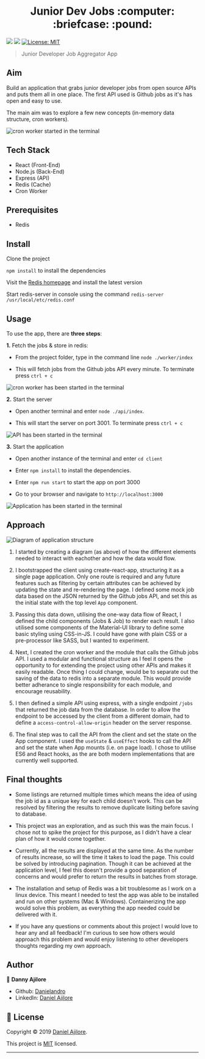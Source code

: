 <h1 align="center">Junior Dev Jobs :computer: :briefcase: :pound:</h1>
<p>
  <img src="https://img.shields.io/badge/npm-v6.9.0-blue" />

  <img src="https://img.shields.io/badge/node.js-v10.17.0-green.svg" />

  <a href="https://github.com/Danielandro/junior-jobs-app/graphs/commit-activity" target="_blank">
  </a>

  <a href="https://github.com/Danielandro/junior-jobs-app/blob/master/LICENSE" target="_blank">
    <img alt="License: MIT" src="https://img.shields.io/github/license/Danielandro/junior-jobs-app" />
  </a>
</p>

> Junior Developer Job Aggregator App

## Aim

Build an application that grabs junior developer jobs from open source APIs and puts them all in one place. The first API used is Github jobs as it's has open and easy to use.

The main aim was to explore a few new concepts (in-memory data structure, cron workers).

![cron worker started in the terminal](/screenshots/app-screenshot-1.png)

## Tech Stack

- React (Front-End)
- Node.js (Back-End)
- Express (API)
- Redis (Cache)
- Cron Worker

## Prerequisites

- Redis

## Install

Clone the project

`npm install` to install the dependencies

Visit the [Redis homepage](https://redis.io/) and install the latest version

Start redis-server in console using the command `redis-server /usr/local/etc/redis.conf`

## Usage

To use the app, there are **three steps**:

**1.** Fetch the jobs & store in redis:

- From the project folder, type in the command line `node ./worker/index`

- This will fetch jobs from the Github jobs API every minute. To terminate press `ctrl + c`

![cron worker has been started in the terminal](/screenshots/start-fetching-github-jobs.png)

**2.** Start the server

- Open another terminal and enter `node ./api/index`.

- This will start the server on port 3001. To terminate press `ctrl + c`

![API has been started in the terminal](/screenshots/start-api-server.png)

**3.** Start the application

- Open another instance of the terminal and enter `cd client`

- Enter `npm install` to install the dependencies.

- Enter `npm run start` to start the app on port 3000

- Go to your browser and navigate to `http://localhost:3000`

![Application has been started in the terminal](/screenshots/start-client.png)

## Approach

![Diagram of application structure](/screenshots/app-diagram.png)

1. I started by creating a diagram (as above) of how the different elements needed to interact with eachother and how the data would flow.

2. I bootstrapped the client using create-react-app, structuring it as a single page application. Only one route is required and any future features such as filtering by certain attributes can be achieved by updating the state and re-rendering the page. I defined some mock job data based on the JSON returned by the Github jobs API, and set this as the initial state with the top level `App` component.

3. Passing this data down, utilising the one-way data flow of React, I defined the child components (Jobs & Job) to render each result. I also utilised some components of the Material-UI library to define some basic styling using CSS-in-JS. I could have gone with plain CSS or a pre-processor like SASS, but I wanted to experiment.

4. Next, I created the cron worker and the module that calls the Github jobs API. I used a modular and functional structure as I feel it opens the opportunity to for extending the project using other APIs and makes it easily readable. Once thing I could change, would be to separate out the saving of the data to redis into a separate module. This would provide better adherance to single responsibility for each module, and encourage reusability.

5. I then defined a simple API using express, with a single endpoint `/jobs` that returned the job data from the database. In order to allow the endpoint to be accessed by the client from a different domain, had to define a `access-control-allow-origin` header on the server response.

6. The final step was to call the API from the client and set the state on the App component. I used the `useState` & `useEffect` hooks to call the API and set the state when App mounts (i.e. on page load). I chose to utilise ES6 and React hooks, as the are both modern implementations that are currently well supported.

## Final thoughts

- Some listings are returned multiple times which means the idea of using the job id as a unique key for each child doesn't work. This can be resolved by filtering the results to remove duplicate lisiting before saving to database.

- This project was an exploration, and as such this was the main focus. I chose not to spike the project for this purpose, as I didn't have a clear plan of how it would come together.

- Currently, all the results are displayed at the same time. As the number of results increase, so will the time it takes to load the page. This could be solved by introducing pagination. Though it can be achieved at the application level, I feel this doesn't provide a good separation of concerns and would prefer to return the results in batches from storage.

- The installation and setup of Redis was a bit troublesome as I work on a linux device. This meant I needed to test the app was able to be installed and run on other systems (Mac & Windows). Containerizing the app would solve this problem, as everything the app needed could be delivered with it.

- If you have any questions or comments about this project I would love to hear any and all feedback! I'm curious to see how others would approach this problem and would enjoy listening to other developers thoughts regarding my own approach.

## Author

👤 **Danny Ajilore**

- Github: [Danielandro](https://github.com/Danielandro)
- LinkedIn: [Daniel Ajilore](https://www.linkedin.com/in/daniel-ajilore-78029b16/)

## 📝 License

Copyright © 2019 [Daniel Ajilore](https://github.com/Danielandro).<br />

This project is [MIT](https://github.com/Danielandro/junior-jobs-app/blob/master/LICENSE) licensed.

---
